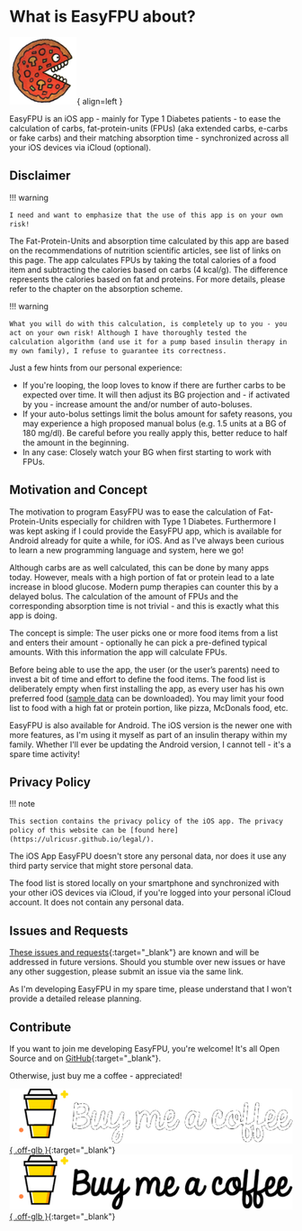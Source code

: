 # What is EasyFPU about?

![EasyFPU app icon](assets/images/pizza_small.png){ align=left }

EasyFPU is an iOS app - mainly for Type 1 Diabetes patients - to ease the calculation of carbs, fat-protein-units (FPUs) (aka extended carbs, e-carbs or fake carbs) and their matching absorption time - synchronized across all your iOS devices via iCloud (optional).

## Disclaimer

!!! warning

    I need and want to emphasize that the use of this app is on your own risk!

The Fat-Protein-Units and absorption time calculated by this app are based on the recommendations of nutrition scientific articles, see list of links on this page. The app calculates FPUs by taking the total calories of a food item and subtracting the calories based on carbs (4 kcal/g). The difference represents the calories based on fat and proteins. For more details, please refer to the chapter on the absorption scheme.

!!! warning

    What you will do with this calculation, is completely up to you - you act on your own risk! Although I have thoroughly tested the calculation algorithm (and use it for a pump based insulin therapy in my own family), I refuse to guarantee its correctness.

Just a few hints from our personal experience:

- If you're looping, the loop loves to know if there are further carbs to be expected over time. It will then adjust its BG projection and - if activated by you - increase amount the and/or number of auto-boluses.
- If your auto-bolus settings limit the bolus amount for safety reasons, you may experience a high proposed manual bolus (e.g. 1.5 units at a BG of 180 mg/dl). Be careful before you really apply this, better reduce to half the amount in the beginning.
- In any case: Closely watch your BG when first starting to work with FPUs.

## Motivation and Concept

The motivation to program EasyFPU was to ease the calculation of Fat-Protein-Units especially for children with Type 1 Diabetes. Furthermore I was kept asking if I could provide the EasyFPU app, which is available for Android already for quite a while, for iOS. And as I've always been curious to learn a new programming language and system, here we go!

Although carbs are as well calculated, this can be done by many apps today. However, meals with a high portion of fat or protein lead to a late increase in blood glucose. Modern pump therapies can counter this by a delayed bolus. The calculation of the amount of FPUs and the corresponding absorption time is not trivial - and this is exactly what this app is doing.

The concept is simple: The user picks one or more food items from a list and enters their amount - optionally he can pick a pre-defined typical amounts. With this information the app will calculate FPUs.

Before being able to use the app, the user (or the user’s parents) need to invest a bit of time and effort to define the food items. The food list is deliberately empty when first installing the app, as every user has his own preferred food ([sample data](manual.md#sample-data) can be downloaded). You may limit your food list to food with a high fat or protein portion, like pizza, McDonals food, etc.

EasyFPU is also available for Android. The iOS version is the newer one with more features, as I'm using it myself as part of an insulin therapy within my family. Whether I'll ever be updating the Android version, I cannot tell - it's a spare time activity!

## Privacy Policy

!!! note

    This section contains the privacy policy of the iOS app. The privacy policy of this website can be [found here](https://ulricusr.github.io/legal/).

The iOS App EasyFPU doesn't store any personal data, nor does it use any third party service that might store personal data.

The food list is stored locally on your smartphone and synchronized with your other iOS devices via iCloud, if you're logged into your personal iCloud account. It does not contain any personal data.

## Issues and Requests

[These issues and requests](https://github.com/UlricusR/iOS-EasyFPU/issues){:target="_blank"} are known and will be addressed in future versions. Should you stumble over new issues or have any other suggestion, please submit an issue via the same link.

As I'm developing EasyFPU in my spare time, please understand that I won't provide a detailed release planning.

## Contribute

If you want to join me developing EasyFPU, you're welcome! It's all Open Source and on [GitHub](https://github.com/UlricusR/iOS-EasyFPU){:target="_blank"}.

Otherwise, just buy me a coffee - appreciated!

[![Buy me a coffee](assets/images/buymeacoffee_darkbackground.png#only-dark){ .off-glb }](https://www.buymeacoffee.com/ulricus){:target="_blank"}
[![Buy me a coffee](assets/images/buymeacoffee_lightbackground.png#only-light){ .off-glb }](https://www.buymeacoffee.com/ulricus){:target="_blank"}
